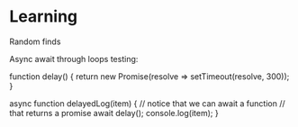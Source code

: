 # Learning
Random finds

Async await through loops testing:

function delay() {
  return new Promise(resolve => setTimeout(resolve, 300));
}

async function delayedLog(item) {
  // notice that we can await a function
  // that returns a promise
  await delay();
  console.log(item);
}

